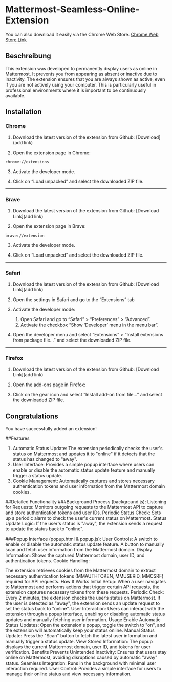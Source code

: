 # Mattermost-Seamless-Online-Extension

You can also download it easily via the Chrome Web Store.
[Chrome Web Store Link](https://blabliblub)

## Beschreibung
This extension was developed to permanently display users as online in Mattermost. It prevents you from appearing as absent or inactive due to inactivity. The extension ensures that you are always shown as active, even if you are not actively using your computer. This is particularly useful in professional environments where it is important to be continuously available.

## Installation

### Chrome
1. Download the latest version of the extension from Github:
   [Download](add link)

2. Open the extension page in Chrome:
```
chrome://extensions
```
3. Activate the developer mode.

4. Click on “Load unpacked” and select the downloaded ZIP file.
___
### Brave
1. Download the latest version of the extension from Github:
   [Download Link](add link)

2. Open the extension page in Brave:
```
brave://extension
```
3. Activate the developer mode.

4. Click on “Load unpacked” and select the downloaded ZIP file.
___
### Safari
1. Download the latest version of the extension from Github:
   [Download Link](add link)

2. Open the settings in Safari and go to the “Extensions” tab

3. Activate the developer mode:
   1. Open Safari and go to “Safari” > “Preferences” > “Advanced”.
   2. Activate the checkbox “Show ‘Developer’ menu in the menu bar”.

4. Open the developer menu and select “Extensions” > “Install extensions from package file...” and select the downloaded ZIP file.
___
### Firefox
1. Download the latest version of the extension from Github:
   [Download Link](add link)

2. Open the add-ons page in Firefox:

3. Click on the gear icon and select “Install add-on from file...” and select the downloaded ZIP file.

## Congratulations

You have successfully added an extension!


##Features
1. Automatic Status Update: The extension periodically checks the user's status on Mattermost and updates it to "online" if it detects that the status has changed to "away".
2. User Interface: Provides a simple popup interface where users can enable or disable the automatic status update feature and manually trigger a status update.
3. Cookie Management: Automatically captures and stores necessary authentication tokens and user information from the Mattermost domain cookies.


##Detailed Functionality
###Background Process (background.js):
Listening for Requests: Monitors outgoing requests to the Mattermost API to capture and store authentication tokens and user IDs.
Periodic Status Check: Sets up a periodic alarm to check the user's current status on Mattermost.
Status Update Logic: If the user's status is "away", the extension sends a request to update the status back to "online".

###Popup Interface (popup.html & popup.js):
User Controls:
A switch to enable or disable the automatic status update feature.
A button to manually scan and fetch user information from the Mattermost domain.
Display Information: Shows the captured Mattermost domain, user ID, and authentication tokens.
Cookie Handling:

The extension retrieves cookies from the Mattermost domain to extract necessary authentication tokens (MMAUTHTOKEN, MMUSERID, MMCSRF) required for API requests.
How It Works
Initial Setup: When a user navigates to Mattermost and performs actions that trigger certain API requests, the extension captures necessary tokens from these requests.
Periodic Check: Every 2 minutes, the extension checks the user’s status on Mattermost. If the user is detected as "away", the extension sends an update request to set the status back to "online".
User Interaction: Users can interact with the extension through a popup interface, enabling or disabling automatic status updates and manually fetching user information.
Usage
Enable Automatic Status Updates: Open the extension's popup, toggle the switch to "on", and the extension will automatically keep your status online.
Manual Status Update: Press the "Scan" button to fetch the latest user information and manually trigger a status update.
View Stored Information: The popup displays the current Mattermost domain, user ID, and tokens for user verification.
Benefits
Prevents Unintended Inactivity: Ensures that users stay online on Mattermost, avoiding disruptions caused by automatic "away" status.
Seamless Integration: Runs in the background with minimal user interaction required.
User Control: Provides a simple interface for users to manage their online status and view necessary information.
